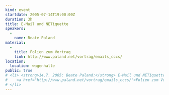 ```yaml
---
kind: event
startdate: 2005-07-14T19:00:00Z
duration: 3h
title: E-Mail und NETiquette
speakers:
  -
    name: Beate Paland
material:
  -
    title: Folien zum Vortrag
    link: http://www.paland.net/vortrag/emails_cccs/
location:
  location: wagenhalle
public: true
# <li> <strong>14.7. 2005: Beate Paland:</strong> E-Mail und NETiquette<br>
#    <a href="http://www.paland.net/vortrag/emails_cccs/">Folien zum Vortrag</a>
# </li>
---
```

